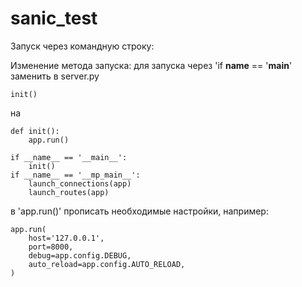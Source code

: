 # sanic_test

Запуск через командную строку:


Изменение метода запуска:
для запуска через 'if __name__ == '__main__' заменить в server.py

    init()

на

    def init():
        app.run()
    
    if __name__ == '__main__':
        init()
    if __name__ == '__mp_main__':
        launch_connections(app)
        launch_routes(app)

в 'app.run()' прописать необходимые настройки, например:

    app.run(
        host='127.0.0.1',
        port=8000,
        debug=app.config.DEBUG,
        auto_reload=app.config.AUTO_RELOAD,
    )
